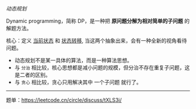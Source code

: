 
_动态规划_

Dynamic programming，简称 DP，是一种把 **原问题分解为相对简单的子问题** 的解题方法。


核心：定义 <u>当前状态</u> 和 <u>状态转移</u>, 当这两个抽象出来，会有一种全新的视角看待问题。

- 动态规划不是某一具体的算法，而是一种算法思想。
- 与 `分治` 相比较，核心思想都是减小问题的规模，但分治不存在重复子问题，这是二者的区别。
- 与 `贪心` 相比较，贪心只用解决其中 一个子问题 就行了。


------------

题单：https://leetcode.cn/circle/discuss/tXLS3i/